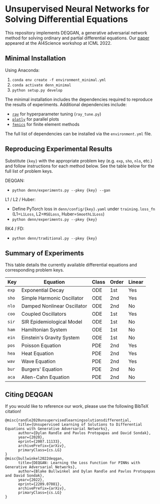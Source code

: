 # Unsupervised Neural Networks for Solving Differential Equations

This repository implements DEQGAN, a generative adversarial network method for solving ordinary and partial differential equations. Our [paper](https://arxiv.org/abs/2209.07081) appeared at the AI4Science workshop at ICML 2022.

## Minimal Installation

Using Anaconda:
1. `conda env create -f environment_minimal.yml`
2. `conda activate denn_minimal`
3. `python setup.py develop`

The minimal installation includes the dependencies required to reproduce the results of experiments. Additional dependencies include:

- [`ray`](https://ray.io/) for hyperparameter tuning (`ray_tune.py`)
- [`plotly`](https://plotly.com/) for parallel plots
- [`fenics`](https://fenicsproject.org/) for finite element methods

The full list of dependencies can be installed via the `environment.yml` file.

## Reproducing Experimental Results

Substitute `{key}` with the appropriate problem key (e.g. `exp`, `sho`, `nlo`, etc.) and follow instructions for each method below. See the table below for the full list of problem keys.

DEQGAN:
- `python denn/experiments.py --pkey {key} --gan`

L1 / L2 / Huber:
- Define PyTorch loss in `denn/config/{key}.yaml` under `training.loss_fn` (L1=`L1Loss`, L2=`MSELoss`, Huber=`SmoothL1Loss`)
- `python denn/experiments.py --pkey {key}`

RK4 / FD:
- `python denn/traditional.py --pkey {key}`

## Summary of Experiments

This table details the currently available differential equations and corresponding problem keys.

| Key   | Equation                    | Class | Order | Linear |
|-------|-----------------------------|-------|-------|--------|
| `exp` | Exponential Decay           | ODE   | 1st   | Yes    |
| `sho` | Simple Harmonic Oscillator  | ODE   | 2nd   | Yes    |
| `nlo` | Damped Nonlinear Oscillator | ODE   | 2nd   | No     |
| `coo` | Coupled Oscillators         | ODE   | 1st   | Yes    |
| `sir` | SIR Epidemiological Model   | ODE   | 1st   | No     |
| `ham` | Hamiltonian System          | ODE   | 1st   | No     |
| `ein` | Einstein's Gravity System   | ODE   | 1st   | No     |
| `pos` | Poisson Equation            | PDE   | 2nd   | Yes    |
| `hea` | Heat Equation               | PDE   | 2nd   | Yes    |
| `wav` | Wave Equation               | PDE   | 2nd   | Yes    |
| `bur` | Burgers' Equation           | PDE   | 2nd   | No     |
| `aca` | Allen-Cahn Equation         | PDE   | 2nd   | No     |

## Citing DEQGAN

If you would like to reference our work, please use the following BibTeX citation!

```
@misc{randle2020unsupervisedlearningsolutionsdifferential,
      title={Unsupervised Learning of Solutions to Differential Equations with Generative Adversarial Networks}, 
      author={Dylan Randle and Pavlos Protopapas and David Sondak},
      year={2020},
      eprint={2007.11133},
      archivePrefix={arXiv},
      primaryClass={cs.LG}
}
@misc{bullwinkel2022deqgan,
      title={DEQGAN: Learning the Loss Function for PINNs with Generative Adversarial Networks}, 
      author={Blake Bullwinkel and Dylan Randle and Pavlos Protopapas and David Sondak},
      year={2022},
      eprint={2209.07081},
      archivePrefix={arXiv},
      primaryClass={cs.LG}
}
```
